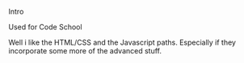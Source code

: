 Intro 

Used for Code School

Well i like the HTML/CSS and the Javascript paths. Especially if they incorporate some more of the advanced stuff. 


